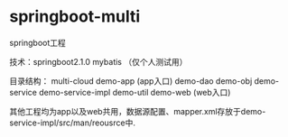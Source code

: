 # springboot-multi
springboot工程

技术：springboot2.1.0  mybatis （仅个人测试用）

目录结构：
multi-cloud
    demo-app (app入口)
    demo-dao
    demo-obj
    demo-service
    demo-service-impl
    demo-util
    demo-web (web入口)

其他工程均为app以及web共用，数据源配置、mapper.xml存放于demo-service-impl/src/man/reousrce中.
